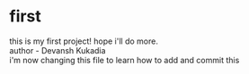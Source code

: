 # first
this is my first project! hope i'll do more. <br>
author - Devansh Kukadia <br>
i'm now changing this file to learn how to add and commit this 

